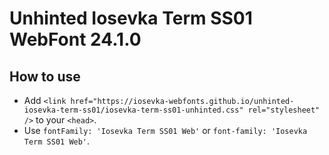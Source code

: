 # Unhinted Iosevka Term SS01 WebFont 24.1.0

## How to use

- Add `<link href="https://iosevka-webfonts.github.io/unhinted-iosevka-term-ss01/iosevka-term-ss01-unhinted.css" rel="stylesheet" />` to your `<head>`.
- Use `fontFamily: 'Iosevka Term SS01 Web'` or `font-family: 'Iosevka Term SS01 Web'`.
